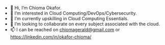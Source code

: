 - 👋 Hi, I’m Chioma Okafor. 
- 👀 I’m interested in Cloud Computing/DevOps/Cybersecurity.
- 🌱 I’m currently upskilling in Cloud Computing Essentials.
- 💞️ I’m looking to collaborate on every subject associated with the cloud.
- 📫 I can be reached on chiomagerald@gmail.com 
or
https://linkedin.com/in/okafor-chioma/

<!---
Chummy21/Chummy21 is a ✨ special ✨ repository because its `README.md` (this file) appears on your GitHub profile.
You can click the Preview link to take a look at your changes.
--->
